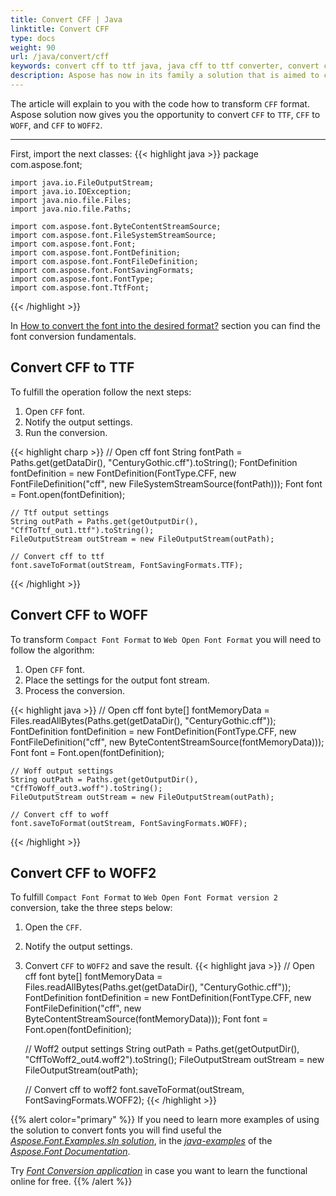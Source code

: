 ```yaml
---
title: Convert CFF | Java
linktitle: Convert CFF
type: docs
weight: 90
url: /java/convert/cff
keywords: convert cff to ttf java, java cff to ttf converter, convert compact font format
description: Aspose has now in its family a solution that is aimed to convert different font formats. Here you will find examples of how to convert CFF format.
---
```


The article will explain to you with the code how to transform `CFF` format. Aspose solution now gives you the opportunity to convert `CFF` to `TTF`, `CFF` to `WOFF`, and `CFF` to `WOFF2`.
____

First, import the next classes:
{{< highlight java >}} 
    package com.aspose.font;

    import java.io.FileOutputStream;
    import java.io.IOException;
    import java.nio.file.Files;
    import java.nio.file.Paths;

    import com.aspose.font.ByteContentStreamSource;
    import com.aspose.font.FileSystemStreamSource;
    import com.aspose.font.Font;
    import com.aspose.font.FontDefinition;
    import com.aspose.font.FontFileDefinition;
    import com.aspose.font.FontSavingFormats;
    import com.aspose.font.FontType;
    import com.aspose.font.TtfFont;
{{< /highlight >}}

In [How to convert the font into the desired format?](https://docs.aspose.com//font/java/convert/#how-to-convert-the-font-into-the-desired-format) section you can find the font conversion fundamentals.

## Convert CFF to TTF

To fulfill the operation follow the next steps:

1. Open `CFF` font.
2. Notify the output settings.
3. Run the conversion.

{{< highlight charp >}} 
    // Open cff font
    String fontPath = Paths.get(getDataDir(), "CenturyGothic.cff").toString();
    FontDefinition fontDefinition = new FontDefinition(FontType.CFF, new FontFileDefinition("cff", new FileSystemStreamSource(fontPath)));
    Font font = Font.open(fontDefinition);

    // Ttf output settings
    String outPath = Paths.get(getOutputDir(), "CffToTtf_out1.ttf").toString();
    FileOutputStream outStream = new FileOutputStream(outPath);

    // Convert cff to ttf
    font.saveToFormat(outStream, FontSavingFormats.TTF);
{{< /highlight >}}


## Convert CFF to WOFF

To transform `Compact Font Format` to `Web Open Font Format` you will need to follow the algorithm:

1. Open `CFF` font.
2. Place the settings for the output font stream.
3. Process the conversion.

{{< highlight java >}} 
    // Open cff font
    byte[] fontMemoryData = Files.readAllBytes(Paths.get(getDataDir(), "CenturyGothic.cff"));
    FontDefinition fontDefinition = new FontDefinition(FontType.CFF, new FontFileDefinition("cff", new ByteContentStreamSource(fontMemoryData)));
    Font font = Font.open(fontDefinition);

    // Woff output settings
    String outPath = Paths.get(getOutputDir(), "CffToWoff_out3.woff").toString();
    FileOutputStream outStream = new FileOutputStream(outPath);

    // Convert cff to woff
    font.saveToFormat(outStream, FontSavingFormats.WOFF);
{{< /highlight >}}


## Convert CFF to WOFF2

To fulfill `Compact Font Format` to `Web Open Font Format version 2` conversion, take the three steps below:

1. Open the `CFF`.
2. Notify the output settings.
3. Convert `CFF` to `WOFF2` and save the result.
{{< highlight java >}} 
    // Open cff font
    byte[] fontMemoryData = Files.readAllBytes(Paths.get(getDataDir(), "CenturyGothic.cff"));
    FontDefinition fontDefinition = new FontDefinition(FontType.CFF, new FontFileDefinition("cff", new ByteContentStreamSource(fontMemoryData)));
    Font font = Font.open(fontDefinition);

    // Woff2 output settings
    String outPath = Paths.get(getOutputDir(), "CffToWoff2_out4.woff2").toString();
    FileOutputStream outStream = new FileOutputStream(outPath);

    // Convert cff to woff2
    font.saveToFormat(outStream, FontSavingFormats.WOFF2);
{{< /highlight >}}


{{% alert color="primary" %}}
If you need to learn more examples of using the solution to convert fonts you will find useful the [*Aspose.Font.Examples.sln solution*](https://github.com/aspose-font/Aspose.Font-Documentation/tree/master/java-examples/src/main/java/com/aspose/font/examples/convertfont), in the [*java-examples*](https://github.com/aspose-font/Aspose.Font-Documentation/tree/master/java-examples/src/main/java/com/aspose/font/examples) of the [*Aspose.Font Documentation*](https://github.com/aspose-font/Aspose.Font-Documentation).


Try [*Font Conversion application*](https://products.aspose.app/font/conversion) in case you want to learn the functional online for free.
{{% /alert %}}